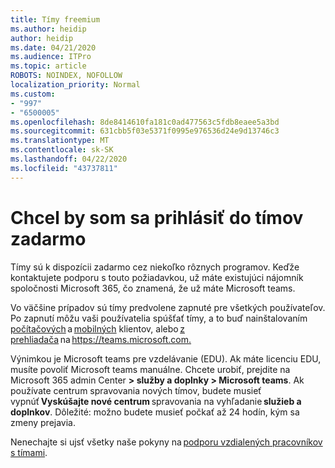 ```yaml
---
title: Tímy freemium
ms.author: heidip
author: heidip
ms.date: 04/21/2020
ms.audience: ITPro
ms.topic: article
ROBOTS: NOINDEX, NOFOLLOW
localization_priority: Normal
ms.custom:
- "997"
- "6500005"
ms.openlocfilehash: 8de8414610fa181c0ad477563c5fdb8eaee5a3bd
ms.sourcegitcommit: 631cbb5f03e5371f0995e976536d24e9d13746c3
ms.translationtype: MT
ms.contentlocale: sk-SK
ms.lasthandoff: 04/22/2020
ms.locfileid: "43737811"
---
```

# <a name="id-like-to-sign-up-for-teams-for-free"></a>Chcel by som sa prihlásiť do tímov zadarmo

Tímy sú k dispozícii zadarmo cez niekoľko rôznych programov. Keďže kontaktujete podporu s touto požiadavkou, už máte existujúci nájomník spoločnosti Microsoft 365, čo znamená, že už máte Microsoft teams.

Vo väčšine prípadov sú tímy predvolene zapnuté pre všetkých používateľov. Po zapnutí môžu vaši používatelia spúšťať tímy, a to buď nainštalovaním [počítačových](https://docs.microsoft.com/MicrosoftTeams/get-clients#desktop-client) a [mobilných](https://docs.microsoft.com/MicrosoftTeams/get-clients#mobile-clients) klientov, alebo [z prehliadača](https://docs.microsoft.com/MicrosoftTeams/get-clients#web-client) na <https://teams.microsoft.com.>

Výnimkou je Microsoft teams pre vzdelávanie (EDU). Ak máte licenciu EDU, musíte povoliť Microsoft teams manuálne. Chcete urobiť, prejdite na Microsoft 365 admin Center **> služby a doplnky > Microsoft teams**. Ak používate centrum spravovania nových tímov, budete musieť vypnúť **Vyskúšajte nové centrum** spravovania na vyhľadanie **služieb a doplnkov**. Dôležité: možno budete musieť počkať až 24 hodín, kým sa zmeny prejavia.

Nenechajte si ujsť všetky naše pokyny na [podporu vzdialených pracovníkov s tímami](https://docs.microsoft.com/MicrosoftTeams/support-remote-work-with-teams).
